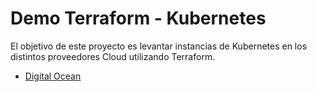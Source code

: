 # Demo Terraform - Kubernetes

El objetivo de este proyecto es levantar instancias de Kubernetes en los distintos proveedores Cloud utilizando Terraform.

* [Digital Ocean](#digitalocean)